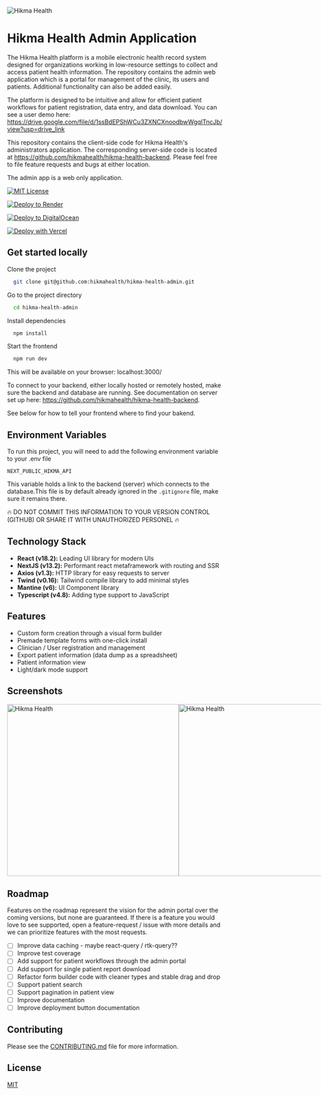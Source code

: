 <p align="centr">
<img src="https://images.squarespace-cdn.com/content/5cc0e57236f8e70001651ea6/1599789508819-NGZXYWJDQRCULLU94QEJ/hikma-hb.png?format=300w&content-type=image/png" alt="Hikma Health" />
</p>

# Hikma Health Admin Application

The Hikma Health platform is a mobile electronic health record system designed for organizations working in low-resource settings to collect and access patient health information.
The repository contains the admin web application which is a portal for management of the clinic, its users and patients. Additional functionality can also be added easily.

The platform is designed to be intuitive and allow for efficient patient workflows for patient registration, data entry, and data download. You can see a user demo here: https://drive.google.com/file/d/1ssBdEPShWCu3ZXNCXnoodbwWgqlTncJb/view?usp=drive_link

This repository contains the client-side code for Hikma Health's administrators application. The corresponding server-side code is located at https://github.com/hikmahealth/hikma-health-backend. Please feel free to file feature requests and bugs at either location.

The admin app is a web only application.

[![MIT License](https://img.shields.io/badge/License-MIT-green.svg)](https://choosealicense.com/licenses/mit/)

[![Deploy to Render](https://render.com/images/deploy-to-render-button.svg)](https://render.com/deploy)

[![Deploy to DigitalOcean](https://www.deploytodo.com/do-btn-blue.svg)](https://cloud.digitalocean.com/apps/new?repo=https://github.com/hikmahealth/hikma-health-admin/tree/main)

[![Deploy with Vercel](https://vercel.com/button)](https://vercel.com/new/clone?repository-url=https%3A%2F%2Fgithub.com%2Fhikmahealth%2Fhikma-health-admin&env=NEXT_PUBLIC_HIKMA_API&project-name=hikma-health-admin)

## Get started locally

Clone the project

```bash
  git clone git@github.com:hikmahealth/hikma-health-admin.git
```

Go to the project directory

```bash
  cd hikma-health-admin
```

Install dependencies

```bash
  npm install
```

Start the frontend

```bash
  npm run dev
```

This will be available on your browser: localhost:3000/

To connect to your backend, either locally hosted or remotely hosted, make sure the backend and database are running. See documentation on server set up here: https://github.com/hikmahealth/hikma-health-backend.

See below for how to tell your frontend where to find your bakend.

## Environment Variables

To run this project, you will need to add the following environment variable to your .env file

`NEXT_PUBLIC_HIKMA_API`

This variable holds a link to the backend (server) which connects to the database.This file is by default already ignored in the `.gitignore` file, make sure it remains there.

🔥 DO NOT COMMIT THIS INFORMATION TO YOUR VERSION CONTROL (GITHUB) OR SHARE IT WITH UNAUTHORIZED PERSONEL 🔥

## Technology Stack

- **React (v18.2):** Leading UI library for modern UIs
- **NextJS (v13.2):** Performant react metaframework with routing and SSR
- **Axios (v1.3):** HTTP library for easy requests to server
- **Twind (v0.16):** Tailwind compile library to add minimal styles
- **Mantine (v6):** UI Component library
- **Typescript (v4.8):** Adding type support to JavaScript

## Features

- Custom form creation through a visual form builder
- Premade template forms with one-click install
- Clinician / User registration and management
- Export patient information (data dump as a spreadsheet)
- Patient information view
- Light/dark mode support

## Screenshots

<div style="display: flex">
  <img src="https://drive.google.com/uc?export=view&id=1FcUQJgEYyVED6utDWwO5bgIaesJMU0Kz" style="width: 400px; height:auto;" alt="Hikma Health" />
  <img src="https://drive.google.com/uc?export=view&id=1LopQbc7u61RewaA5iGnxOh-wQ4Ik2os1" style="width: 400px; height:auto;" alt="Hikma Health" />
  <img src="https://drive.google.com/uc?export=view&id=1pye4X3bQujkrDlc2cwr3XzWNZ6IDVix8" style="width: 400px; height:auto" alt="Hikma Health" />
</div>

## Roadmap

Features on the roadmap represent the vision for the admin portal over the coming versions, but none are guaranteed. If there is a feature you would love to see supported, open a feature-request / issue with more details and we can prioritize features with the most requests.

- [ ] Improve data caching - maybe react-query / rtk-query??
- [ ] Improve test coverage
- [ ] Add support for patient workflows through the admin portal
- [ ] Add support for single patient report download
- [ ] Refactor form builder code with cleaner types and stable drag and drop
- [ ] Support patient search
- [ ] Support pagination in patient view
- [ ] Improve documentation
- [ ] Improve deployment button documentation

## Contributing

Please see the [CONTRIBUTING.md](CONTRIBUTING.md) file for more information.

## License

[MIT](https://choosealicense.com/licenses/mit/)
